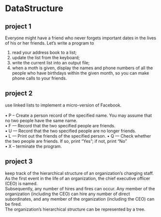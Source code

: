 # DataStructure

## project 1
Everyone might have a friend who never forgets important dates in the lives of his or her friends. Let’s 
write a program to
1. read your address book to a list; 
2. update the list from the keyboard; 
3. write the current list into an output file; 
4. when a moth is given, display the names and phone numbers of all the people who have birthdays 
within the given month, so you can make phone calls to your friends. 

## project 2
use linked lists to implement a micro-version of Facebook.<br><br>
• P <name> – Create a person record of the specified name. You may assume that no two people have 
the same name.<br>
• F <name1> <name2> — Record that the two specified people are friends.<br>
• U <name1> <name2> — Record that the two specified people are no longer friends.<br>
• L <name> — Print out the friends of the specified person. • Q <name1> <name2> — Check whether the two people are friends. If so, print “Yes”; if not, print 
“No”<br>
• X – terminate the program.<br>

## project 3 
keep track of the hierarchical structure of an organization’s changing staff.<br> 
As the first event in the life of an organization, the chief executive officer (CEO) is named.<br>
Subsequently, any number of hires and fires can occur. Any member of the organization (including the CEO) 
can hire any number of direct subordinates, and any member of the organization (including the CEO) can 
be fired.<br>
The organization’s hierarchical structure can be represented by a tree. 
